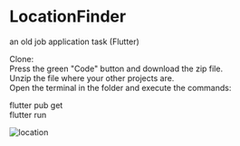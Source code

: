 # LocationFinder 

an old job application task (Flutter)

Clone:   
Press the green "Code" button and download the zip file.   
Unzip the file where your other projects are.   
Open the terminal in the folder and execute the commands:   

flutter pub get  
flutter run 

![location](https://user-images.githubusercontent.com/45995741/188276484-a505b498-fe80-49dd-a37c-3981222e66fa.gif)
